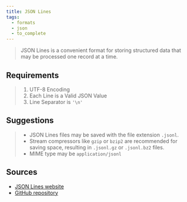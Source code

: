 ```yaml
---
title: JSON Lines
tags:
  - formats
  - json
  - to_complete
---
```


> JSON Lines is a convenient format for storing structured data that may be processed one record at a time.

## Requirements

> 1. UTF-8 Encoding
> 2. Each Line is a Valid JSON Value
> 3. Line Separator is `'\n'`

## Suggestions

> - JSON Lines files may be saved with the file extension `.jsonl`.
> - Stream compressors like `gzip` or `bzip2` are recommended for saving space, resulting in `.jsonl.gz` or `.jsonl.bz2` files.
> - MIME type may be `application/jsonl`

## Sources

- [JSON Lines website](https://jsonlines.org/)
- [GitHub repository](https://github.com/wardi/jsonlines)